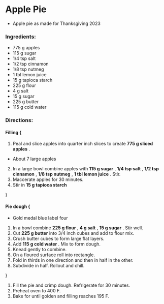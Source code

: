 # Apple Pie 

* Apple pie as made for Thanksgiving 2023 
### Ingredients: 
* 775 g apples
* 115 g sugar
* 1/4 tsp salt
* 1/2 tsp cinnamon
* 1/8 tsp nutmeg
* 1 tbl lemon juice
* 15 g tapioca starch
* 225 g flour
* 4 g salt
* 15 g sugar
* 225 g butter
* 115 g cold water

### Directions: 

#### Filling {
1. Peal and slice apples into quarter inch slices to create **775 g sliced apples** . 
* About 7 large apples 
2. In a large bowl combine apples with **115 g sugar** , **1/4 tsp salt** , **1/2 tsp cinnamon** , **1/8 tsp nutmeg** , **1 tbl lemon juice** . Stir. 
3. Maccerate apples for 30 minutes. 
4. Stir in **15 g tapioca starch** 

}


#### Pie dough {
* Gold medal blue label four 
1. In a bowl combine **225 g flour** , **4 g salt** , **15 g sugar** . Stir well. 
2. Cut **225 g butter** into 3/4 inch cubes and add to flour mix. 
3. Crush butter cubes to form large flat layers. 
4. Add **115 g cold water** . Mix to form dough. 
5. Knead gently to combine. 
6. On a floured surface roll into rectangle. 
7. Fold in thirds in one direction and then in half in the other. 
8. Subdivide in half. Rollout and chill. 

}

1. Fill the pie and crimp dough. Refrigerate for 30 minutes. 
2. Preheat oven to 400 F. 
3. Bake for until golden and filling reaches 195 F. 
